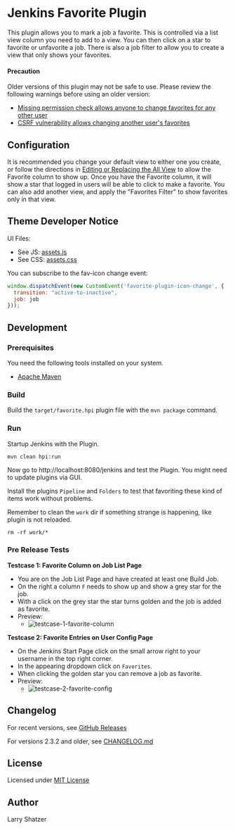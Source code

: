 # Jenkins Favorite Plugin

This plugin allows you to mark a job a favorite. This is controlled via a
list view column you need to add to a view. You can then click on a star
to favorite or unfavorite a job. There is also a job filter to allow you
to create a view that only shows your favorites.

#### Precaution

Older versions of this plugin may not be safe to use. Please review the
following warnings before using an older version:

-   [Missing permission check allows anyone to change favorites for any
    other user](https://jenkins.io/security/advisory/2017-06-06/)
-   [CSRF vulnerability allows changing another user's
    favorites](https://jenkins.io/security/advisory/2017-06-06/)

## Configuration

It is recommended you change your default view to either one you create,
or follow the directions in [Editing or Replacing the All
View](https://wiki.jenkins.io/display/JENKINS/Editing+or+Replacing+the+All+View)
to allow the Favorite column to show up. Once you have the Favorite
column, it will show a star that logged in users will be able to click
to make a favorite. You can also add another view, and apply the
"Favorites Filter" to show favorites only in that view.

## Theme Developer Notice

UI Files:

  * See JS: [assets.js](./src/main/resources/hudson/plugins/favorite/assets.js)
  * See CSS: [assets.css](./src/main/resources/hudson/plugins/favorite/assets.css)

You can subscribe to the fav-icon change event:

```js
window.dispatchEvent(new CustomEvent('favorite-plugin-icon-change', {
  transition: "active-to-inactive",
  job: job
}));
```


## Development

### Prerequisites

You need the following tools installed on your system.

  * [Apache Maven](https://maven.apache.org/)

### Build

Build the `target/favorite.hpi` plugin file with the `mvn package` command.

### Run

Startup Jenkins with the Plugin.  

```shell
mvn clean hpi:run 
```

Now go to http://localhost:8080/jenkins and test the Plugin.
You might need to update plugins via GUI.

Install the plugins `Pipeline` and `Folders` to test that favoriting these kind of items work without problems.

Remember to clean the `work` dir if something strange is happening, like plugin is not reloaded.

```shell
rm -rf work/*
```

### Pre Release Tests

 **Testcase 1: Favorite Column on Job List Page**

  * You are on the Job List Page and have created at least one Build Job.
  * On the right a column `F` needs to show up and show a grey star for the job.
  * With a click on the grey star the star turns golden and the job is added as favorite.
  * Preview:
    * ![testcase-1-favorite-column](https://cloud.githubusercontent.com/assets/12599965/20640106/2d7b5094-b3d6-11e6-8623-180056acb82d.gif)


 **Testcase 2: Favorite Entries on User Config Page**

  * On the Jenkins Start Page click on the small arrow right to your username in the top right corner.
  * In the appearing dropdown click on `Favorites`.
  * When clicking the golden star you can remove a job as favorite.
  * Preview:
    * ![testcase-2-favorite-config](https://cloud.githubusercontent.com/assets/12599965/20640200/f0c3b806-b3d7-11e6-9fd9-43a2676b0dc8.gif)

## Changelog
For recent versions, see [GitHub Releases](https://github.com/jenkinsci/favorite-plugin/releases)

For versions 2.3.2 and older, see [CHANGELOG.md](CHANGELOG.md)

## License

Licensed under [MIT License](./LICENSE.md)

## Author

Larry Shatzer
